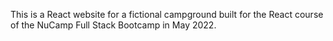 This is a React website for a fictional campground built for the React course of the NuCamp Full Stack Bootcamp in May 2022.
